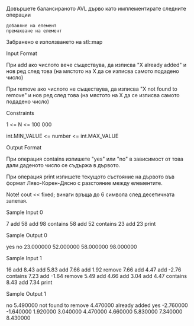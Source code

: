 Довършете балансираното AVL дърво като имплементирате следните операции

    добавяне на елемент
    премахване на елемент

Забранено е използването на stl::map

Input Format

При add ако числото вече съществува, да изписва "X already added" и нов ред след това (на мястото на X да се изписва самото подадено число)

При remove ако числото не съществува, да изписва "X not found to remove" и нов ред след това (на мястото на X да се изписва самото подадено число)

Constraints

1 <= N <= 100 000

int.MIN_VALUE <= number <= int.MAX_VALUE

Output Format

При операция contains изпишете "yes" или "no" в зависимост от това дали даденото число се съдържа в дървото.

При операция print изпишете текущото състояние на дървото във формат Ляво-Корен-Дясно с разстояние между елементите.

Note! cout << fixed; винаги връща до 6 символа след десетичната запетая.

Sample Input 0

7
add 58
add 98
contains 58
add 52
contains 23
add 23
print

Sample Output 0

yes
no
23.000000 52.000000 58.000000 98.000000 

Sample Input 1

16
add 8.43
add 5.83
add 7.66
add 1.92
remove 7.66
add 4.47
add -2.76
contains 7.23
add -1.64
remove 5.49
add 4.66
add 3.04
add 4.47
contains 8.43
add 7.34
print

Sample Output 1

no
5.490000 not found to remove
4.470000 already added
yes
-2.760000 -1.640000 1.920000 3.040000 4.470000 4.660000 5.830000 7.340000 8.430000 

